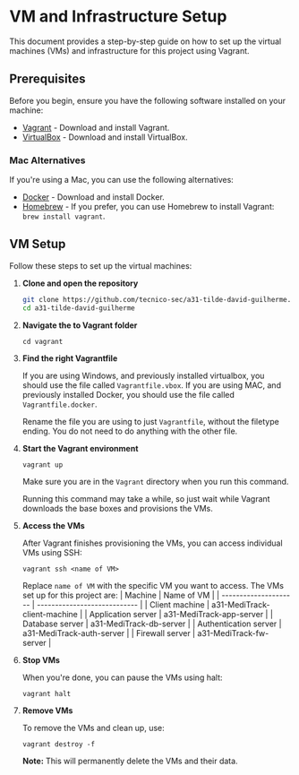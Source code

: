 # VM and Infrastructure Setup

This document provides a step-by-step guide on how to set up the virtual machines (VMs) and infrastructure for this project using Vagrant.


## Prerequisites
Before you begin, ensure you have the following software installed on your machine:

- [Vagrant](https://www.vagrantup.com/downloads) - Download and install Vagrant.
- [VirtualBox](https://www.virtualbox.org/wiki/Downloads) - Download and install VirtualBox.

### Mac Alternatives
If you're using a Mac, you can use the following alternatives:

- [Docker](https://www.docker.com/get-started) - Download and install Docker.
- [Homebrew](https://brew.sh/) - If you prefer, you can use Homebrew to install Vagrant: `brew install vagrant`.

## VM Setup
Follow these steps to set up the virtual machines:

1. **Clone and open the repository**
   ```bash
   git clone https://github.com/tecnico-sec/a31-tilde-david-guilherme.git
   cd a31-tilde-david-guilherme
   ```

2. **Navigate the to Vagrant folder**  
    ```
    cd vagrant
    ```
3. **Find the right Vagrantfile**

    If you are using Windows, and previously installed virtualbox, you should use the file called `Vagrantfile.vbox`. If you are using MAC, and previously installed Docker, you should use the file called `Vagrantfile.docker`. 

    Rename the file you are using to just `Vagrantfile`, without the filetype ending. You do not need to do anything with the other file. 

4. **Start the Vagrant environment**
   ```bash
   vagrant up
   ```
   Make sure you are in the `Vagrant` directory when you run this command. 

   Running this command may take a while, so just wait while Vagrant downloads the base boxes and provisions the VMs. 
5. **Access the VMs**
   
    After Vagrant finishes provisioning the VMs, you can access individual VMs using SSH:

    ```
    vagrant ssh <name of VM>
    ```
    Replace `name of VM` with the specific VM you want to access. The VMs set up for this project are:
    | Machine               | Name of VM                   |
    | --------------------- | ---------------------------- |
    | Client machine        | a31-MediTrack-client-machine |
    | Application server    | a31-MediTrack-app-server     |
    | Database server       | a31-MediTrack-db-server      |
    | Authentication server | a31-MediTrack-auth-server    |
    | Firewall server       | a31-MediTrack-fw-server      |

6. **Stop VMs**
   
   When you're done, you can pause the VMs using halt:
    
    ```
    vagrant halt
    ```

7. **Remove VMs**
   
    To remove the VMs and clean up, use:
    
    ```
    vagrant destroy -f
    ```
    **Note:** This will permanently delete the VMs and their data.
    